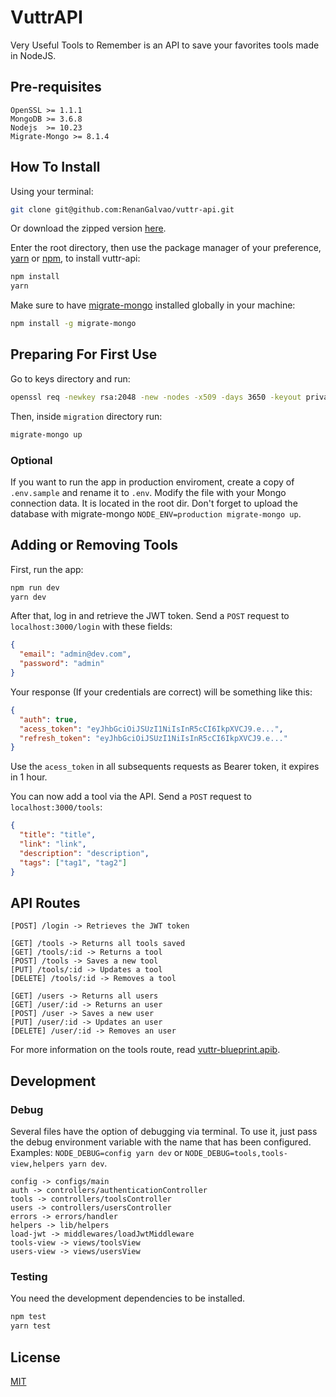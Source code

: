 # VuttrAPI
Very Useful Tools to Remember is an API to save your favorites tools made in NodeJS.

## Pre-requisites
```
OpenSSL >= 1.1.1
MongoDB >= 3.6.8
Nodejs  >= 10.23
Migrate-Mongo >= 8.1.4
```

## How To Install
Using your terminal:
```sh
git clone git@github.com:RenanGalvao/vuttr-api.git
```
Or download the zipped version [here](https://github.com/RenanGalvao). 

Enter the root directory, then use the package manager of your preference, [yarn](https://yarnpkg.com/) or [npm](https://www.npmjs.com/get-npm), to install vuttr-api:
```sh
npm install
yarn
```

Make sure to have [migrate-mongo](https://www.npmjs.com/package/migrate-mongo) installed globally in your machine:
```sh
npm install -g migrate-mongo
``` 
## Preparing For First Use
Go to keys directory and run:
```sh
openssl req -newkey rsa:2048 -new -nodes -x509 -days 3650 -keyout private.pen -out public.pen
```
Then, inside `migration` directory run:
```sh
migrate-mongo up
```

### Optional
If you want to run the app in production enviroment, create a copy of `.env.sample` and rename it to `.env`. Modify the file with your Mongo connection data. It is located in the root dir. Don't forget to upload the database with migrate-mongo `NODE_ENV=production migrate-mongo up`.

## Adding or Removing Tools
First, run the app:
```sh
npm run dev
yarn dev
```

After that, log in and retrieve the JWT token. Send a `POST` request to `localhost:3000/login` with these fields:
```json
{
  "email": "admin@dev.com",
  "password": "admin"
}
```

Your response (If your credentials are correct) will be something like this:
```json
{
  "auth": true,
  "acess_token": "eyJhbGciOiJSUzI1NiIsInR5cCI6IkpXVCJ9.e...",
  "refresh_token": "eyJhbGciOiJSUzI1NiIsInR5cCI6IkpXVCJ9.e..."
}
```
Use the `acess_token` in all subsequents requests as Bearer token, it expires in 1 hour. 

You can now add a tool via the API. Send a `POST` request to `localhost:3000/tools`:
```json
{
  "title": "title",
  "link": "link",
  "description": "description",
  "tags": ["tag1", "tag2"]
}
```

## API Routes
```
[POST] /login -> Retrieves the JWT token

[GET] /tools -> Returns all tools saved
[GET] /tools/:id -> Returns a tool
[POST] /tools -> Saves a new tool
[PUT] /tools/:id -> Updates a tool
[DELETE] /tools/:id -> Removes a tool

[GET] /users -> Returns all users
[GET] /user/:id -> Returns an user
[POST] /user -> Saves a new user
[PUT] /user/:id -> Updates an user
[DELETE] /user/:id -> Removes an user
```

For more information on the tools route, read [vuttr-blueprint.apib](https://github.com/RenanGalvao/vuttr-api/blob/master/vuttr-blueprint.apib).


## Development
### Debug
Several files have the option of debugging via terminal. To use it, just pass the debug environment variable with the name that has been configured. Examples: `NODE_DEBUG=config yarn dev` or `NODE_DEBUG=tools,tools-view,helpers yarn dev`.
``` 
config -> configs/main
auth -> controllers/authenticationController
tools -> controllers/toolsController
users -> controllers/usersController
errors -> errors/handler
helpers -> lib/helpers
load-jwt -> middlewares/loadJwtMiddleware
tools-view -> views/toolsView
users-view -> views/usersView

```

### Testing
You need the development dependencies to be installed.
```sh
npm test
yarn test
```
## License
[MIT](https://choosealicense.com/licenses/mit/)